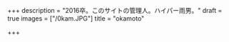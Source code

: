 +++
description = "2016卒。このサイトの管理人。ハイパー雨男。"
draft = true
images = ["/0kam.JPG"]
title = "okamoto"

+++
